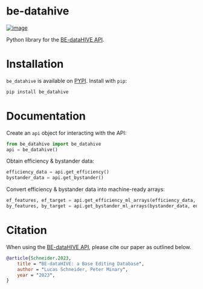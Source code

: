 # be-datahive

[![image](https://img.shields.io/pypi/v/be_datahive.svg)](https://pypi.python.org/pypi/be_datahive)

Python library for the [BE-dataHIVE
API](https://be-datahive.com/documentation.html).

# Installation

`be_datahive` is available on
[PYPI](https://pypi.python.org/pypi/be_datahive/). Install with `pip`:

``` bash
pip install be_datahive
```

# Documentation

Create an `api` object for interacting with the API:

``` python
from be_datahive import be_datahive
api = be_datahive()
```

Obtain efficiency & bystander data:

``` python
efficiency_data = api.get_efficiency()
bystander_data = api.get_bystander()
```

Convert efficiency & bystander data into machine-ready arrays:

``` python
ef_features, ef_target = api.get_efficiency_ml_arrays(efficiency_data, encoding='one-hot')
by_features, by_target = api.get_bystander_ml_arrays(bystander_data, encoding='one-hot')
```

# Citation
When using the [BE-dataHIVE
API](https://be-datahive.com/documentation.html), please cite our paper as outlined below. 

```bibtex
@article{Schneider.2023,
    title = "BE-dataHIVE: a Base Editing Database",
    author = "Lucas Schneider, Peter Minary",
    year = "2023",
}
```